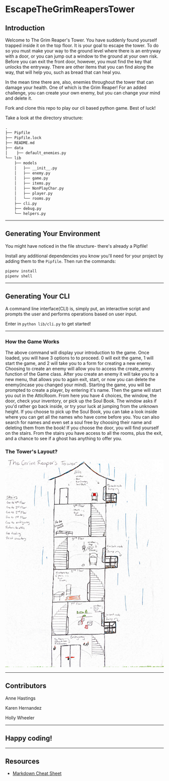 # EscapeTheGrimReapersTower

## Introduction

Welcome to The Grim Reaper's Tower. You have suddenly found yourself trapped inside it on the top floor. It is your goal to escape the tower. To do so you must make your way to the ground level where there is an entryway with a door, or you can jump out a window to the ground at your own risk. Before you can exit the front door, however, you must find the key that unlocks the entryway. There are other items that you can find along the way, that will help you, such as bread that can heal you.

In the mean time there are, also, enemies throughout the tower that can damage your health. One of which is the Grim Reaper! For an added challenge, you can create your own enemy, but you can change your mind and delete it.

Fork and clone this repo to play our cli based python game. Best of luck!

Take a look at the directory structure:

```console
.
├── Pipfile
├── Pipfile.lock
├── README.md
├── data
│    ├── default_enemies.py
└── lib
    ├── models
    │   ├── __init__.py
    │   ├── enemy.py
    │   ├── game.py
    │   ├── items.py
    │   ├── NonPlayChar.py
    │   ├── player.py
    │   └── rooms.py
    ├── cli.py
    ├── debug.py
    └── helpers.py
```



---

## Generating Your Environment

You might have noticed in the file structure- there's already a Pipfile!

Install any additional dependencies you know you'll need for your project by
adding them to the `Pipfile`. Then run the commands:

```console
pipenv install
pipenv shell
```

---

## Generating Your CLI

A command line interface(CLI) is, simply put, an interactive script and prompts the user and performs operations based on user input.

Enter in `python lib/cli.py` to get started!


---
### How the Game Works

The above command will display your introduction to the game. Once loaded, you will have 3 options to to proceed. 0 will exit the game, 1 will start the game, and 2 will take you to a form for creating a new enemy.
Choosing to create an enemy will allow you to access the create_enemy function of the Game class. After you create an enemy it will take you to a new menu, that allows you to again exit, start, or now you can delete the enemy(incase you changed your mind).
Starting the game, you will be prompted to create a player, by entering it's name. Then the game will start you out in the AtticRoom. From here you have 4 choices, the window, the door, check your inventory, or pick up the Soul Book. The window asks if you'd rather go back inside, or try your luck at jumping from the unknown height.
If you choose to pick up the Soul Book, you can take a look inside where you can get all the names who have come before you. You can also search for names and even set a soul free by choosing their name and deleting them from the book!
If you choose the door, you will find yourself on the stairs. From the stairs you have access to all the rooms, plus the exit, and a chance to see if a ghost has anything to offer you.

### The Tower's Layout?

![Tower layout](lib/data/GrimsTower.jpg)

---

## Contributors

Anne Hastings

Karen Hernandez

Holly Wheeler
___

Happy coding!
---

---

## Resources

- [Markdown Cheat Sheet](https://www.markdownguide.org/cheat-sheet/)
